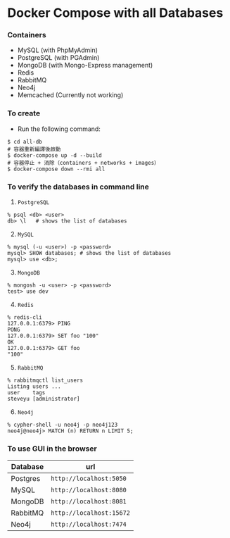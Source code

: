 # Docker Compose with all Databases

### Containers

-   MySQL (with PhpMyAdmin)
-   PostgreSQL (with PGAdmin)
-   MongoDB (with Mongo-Express management)
-   Redis
-   RabbitMQ
-   Neo4j
-   Memcached (Currently not working)

### To create

-   Run the following command:

```shell
$ cd all-db
# 容器重新編譯後啟動
$ docker-compose up -d --build
# 容器停止 + 消除（containers + networks + images）
$ docker-compose down --rmi all
```

### To verify the databases in command line

1. `PostgreSQL`

```shell
% psql <db> <user>
db> \l   # shows the list of databases
```

2. `MySQL`

```shell
% mysql (-u <user>) -p <password>
mysql> SHOW databases; # shows the list of databases
mysql> use <db>;
```

3. `MongoDB`

```shell
% mongosh -u <user> -p <password>
test> use dev
```

4. `Redis`

```shell
% redis-cli
127.0.0.1:6379> PING
PONG
127.0.0.1:6379> SET foo "100"
OK
127.0.0.1:6379> GET foo
"100"
```

5. `RabbitMQ`

```shell
% rabbitmqctl list_users
Listing users ...
user	tags
steveyu	[administrator]
```

6. `Neo4j`

```shell
% cypher-shell -u neo4j -p neo4j123
neo4j@neo4j> MATCH (n) RETURN n LIMIT 5;
```

### To use GUI in the browser

| Database | url                      |
| -------- | ------------------------ |
| Postgres | `http://localhost:5050`  |
| MySQL    | `http://localhost:8080`  |
| MongoDB  | `http://localhost:8081`  |
| RabbitMQ | `http://localhost:15672` |
| Neo4j    | `http://localhost:7474`  |

